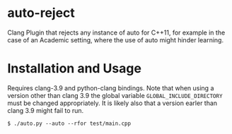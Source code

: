 # auto-reject
Clang Plugin that rejects any instance of auto for C++11, for example in the case of an
Academic setting, where the use of auto might hinder learning.

# Installation and Usage
Requires clang-3.9 and python-clang bindings. Note that when using a version other than
clang 3.9 the global variable `GLOBAL_INCLUDE_DIRECTORY` must be changed appropriately. It
is likely also that a version earler than clang 3.9 might fail to run.

`$ ./auto.py --auto --rfor test/main.cpp`
